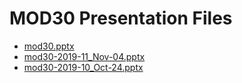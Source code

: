 <!--
This is a machine generated file, and should not be edited, as it will be overwritten with future updates.
-->

# MOD30 Presentation Files

- [mod30.pptx](https://globaleventcdn.blob.core.windows.net/assets/mod/mod30/mod30.pptx)
- [mod30-2019-11_Nov-04.pptx](https://globaleventcdn.blob.core.windows.net/assets/mod/mod30/mod30-2019-11_Nov-04.pptx)
- [mod30-2019-10_Oct-24.pptx](https://globaleventcdn.blob.core.windows.net/assets/mod/mod30/mod30-2019-10_Oct-24.pptx)


